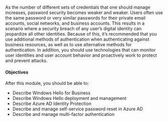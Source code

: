 As the number of different sets of credentials that one should manage increases, password security becomes weaker and weaker. Users often use the same password or very similar passwords for their private email accounts, social networks, and business accounts. This results in a scenario where a security breach of any user’s digital identity can jeopardize all other identities. Because of this, it’s recommended that you use additional methods of authentication when authenticating against business resources, as well as to use alternative methods for authentication. In addition, you should use technologies that can monitor user identities and user account behavior and proactively work to protect and prevent attacks.

#### Objectives

After this module, you should be able to:

 -  Describe Windows Hello for Business
 -  Describe Windows Hello deployment and management
 -  Describe Azure AD Identity Protection
 -  Describe and manage self-service password reset in Azure AD
 -  Describe and manage multi-factor authentication
